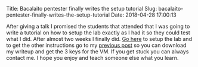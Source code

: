 Title: Bacalaito pentester finally writes the setup tutorial
Slug: bacalaito-pentester-finally-writes-the-setup-tutorial
Date: 2018-04-28 17:00:13

After giving a talk I promised the students that attended that I was going to write a tutorial on how to setup the lab exactly as I had it so they could test what I did. After almost two weeks I finally did. [Go here](http://bacalaitopentester.com/pages/mr-robot-lab-setup.html) to setup the lab and to get the other instructions go to my [previous post](http://bacalaitopentester.com/bacalaito-pentester-gives-a-workshop.html) so you can download my writeup and get the 3 keys for the VM. If you get stuck you can always contact me. I hope you enjoy and teach someone else what you learn.
